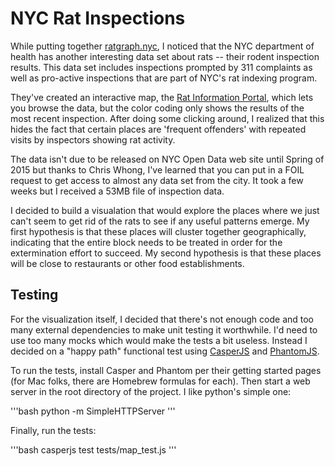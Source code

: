 # NYC Rat Inspections

While putting together [ratgraph.nyc](http://ratgraph.nyc), I noticed that the NYC department of health has another interesting data set about rats -- their rodent inspection results.  This data set includes inspections prompted by 311 complaints as well as pro-active inspections that are part of NYC's rat indexing program.

They've created an interactive map, the [Rat Information Portal](http://gis.nyc.gov/doitt/nycitymap/template?applicationName=DOH_RIP), which lets you browse the data, but the color coding only shows the results of the most recent inspection.  After doing some clicking around, I realized that this hides the fact that certain places are 'frequent offenders' with repeated visits by inspectors showing rat activity.

The data isn't due to be released on NYC Open Data web site until Spring of 2015 but thanks to Chris Whong, I've learned that you can put in a FOIL request to get access to almost any data set from the city.  It took a few weeks but I received a 53MB file of inspection data.

I decided to build a visualation that would explore the places where we just can't seem to get rid of the rats to see if any useful patterns emerge.  My first hypothesis is that these places will cluster together geographically, indicating that the entire block needs to be treated in order for the extermination effort to succeed.  My second hypothesis is that these places will be close to restaurants or other food establishments.

## Testing

For the visualization itself, I decided that there's not enough code and too many external dependencies to make unit testing it worthwhile.  I'd need to use too many mocks which would make the tests a bit useless.  Instead I decided on a "happy path" functional test using [CasperJS](http://casperjs.org/) and [PhantomJS](http://phantomjs.org/).

To run the tests, install Casper and Phantom per their getting started pages (for Mac folks, there are Homebrew formulas for each).  Then start a web server in the root directory of the project.  I like python's simple one:

'''bash
python -m SimpleHTTPServer
'''

Finally, run the tests:

'''bash
casperjs test tests/map_test.js
'''
